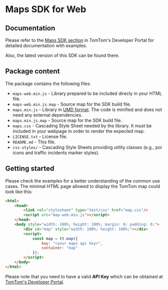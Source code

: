 # Maps SDK for Web

## Documentation

Please refer to the [Maps SDK section](https://developer.tomtom.com/maps-sdk-web-js) in TomTom's Developer Portal for detailed documentation with examples.

Also, the latest version of this SDK can be found there.

## Package content

The package contains the following files:

- `maps-web.min.js` - Library prepared to be included direcly in your HTML file.
- `maps-web.min.js.map` - Source map for the SDK build file.
- `maps.min.js` - Library in [UMD format](https://github.com/umdjs/umd). The code is minified and does not need any external dependencies.
- `maps.min.js.map` - Source map for the SDK build file.
- `maps.css` - Cascading Style Sheet needed by the library. It must be included in your webpage in order to render the expected map.
- `LICENSE.txt` - License file.
- `README.md` - This file.
- `css-styles/` - Cascading Style Sheets providing utility classes (e.g., poi icons and traffic incidents marker styles).

## Getting started

Please check the examples for a better understanding of the common use cases. The minimal *HTML* page allowed to display
the TomTom map could look like this:

```html
<html>
    <head>
        <link rel="stylesheet" type="text/css" href="map.css"/>
        <script src="map-web.min.js"></script>
    </head>
    <body style="width: 100%; height: 100%; margin: 0; padding: 0;">
        <div id="map" style="width: 100%; height: 100%;"></div>
        <script>
            const map = tt.map({
                key: "<your maps api key>",
                container: "map"
            });
        </script>
    </body>
</html>
```

Please note that you need to have a valid **API Key** which can be obtained at [TomTom's Developer Portal](https://developer.tomtom.com).

